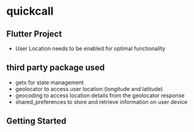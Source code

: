 # quickcall

## Flutter Project

+ User Location needs to be enabled for optimal functionality

## third party package used
+ getx for state management
+ geolocator to access user location (longitude and latitude)
+ geocoding to access location details from the geolocator response
+ shared_preferences to store and retrieve information on user device


## Getting Started

